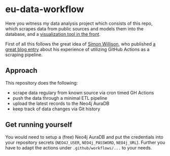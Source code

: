 # eu-data-workflow

Here you witness my data analysis project which consists of this repo, which scrapes data from public sources and models them into the database, and a [visualization tool in the front](https://github.com/derrabauke/eu-data-frontend).

First of all this follows the great idea of [Simon Willison](https://github.com/simonw), who published [a great blog entry](https://simonwillison.net/2020/Oct/9/git-scraping/) about his experience of utilizing GitHub Actions as a scraping pipeline.

## Approach

This repository does the following:

* scrape data regulary from known source via cron timed GH Actions
* push the data through a minimal ETL pipeline
* upload the latest records to the Neo4j AuraDB
* keep track of data changes via Git history

## Get running yourself

You would need to setup a (free) Neo4j AuraDB and put the credentials into your repository secrets (`NEO4J_USER`, `NEO4j_PASSWORD`, `NEO4j_URL`). Further you have to adapt the actions under `.github/workflows/...` to your needs.
